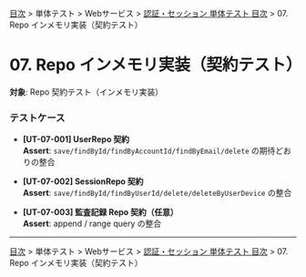 [目次](../../../目次.md) > 単体テスト > Webサービス > [認証・セッション 単体テスト 目次](目次.md) > 07. Repo インメモリ実装（契約テスト）
# 07. Repo インメモリ実装（契約テスト）

**対象**: Repo 契約テスト（インメモリ実装）

### テストケース
- **[UT-07-001] UserRepo 契約**  
  **Assert**: `save/findById/findByAccountId/findByEmail/delete` の期待どおりの整合

- **[UT-07-002] SessionRepo 契約**  
  **Assert**: `save/findById/findByUserId/delete/deleteByUserDevice` の整合

- **[UT-07-003] 監査記録 Repo 契約（任意）**  
  **Assert**: append / range query の整合

---
[目次](../../../目次.md) > 単体テスト > Webサービス > [認証・セッション 単体テスト 目次](目次.md) > 07. Repo インメモリ実装（契約テスト）